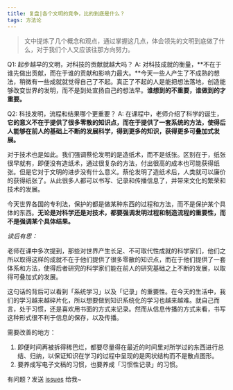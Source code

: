 ```yaml
---
title: 复盘|各个文明的竞争，比的到底是什么？
tags: 方法论
---
```


>文中提炼了几个概念和观点，通过掌握这几点，体会领先的文明到底做了什么，对于我们个人又应该往那方向努力。

Q1: 起步越早的文明，对科技的贡献就越大吗？
A: 对科技成就的衡量，**不在于谁先做出贡献，而在于谁的贡献和影响力最大。**今天一些人产生了不成熟的想法，稍微有一些成就就觉得自己了不起。真正了不起的人是能把想法落地，创造能够改变世界的发明，而不是到处宣扬自己的想法早。**谁想到的不重要，谁做到的才重要。**

Q2: 科技发明，流程和结果哪个更重要？
A: 在课程中，老师介绍了科学的诞生，**它的意义不在于提供了很多零散的知识点，而在于提供了一套系统的方法，使得后人能够在前人的基础上不断的发展科学，得到更多的知识，获得更多可叠加式发展。**

对于技术也是如此。我们强调蔡伦发明的是造纸术，而不是纸张。区别在于，纸张很早就有，即便没有造纸术，通过很复杂的方法，付出很高的成本也可能获得纸张。但是它对于文明的进步没有什么意义。蔡伦发明了造纸术后，人类就可以廉价的获得纸张了。从此很多人都可以书写、记录和传播信息了，并带来文化的繁荣和技术的发展。

今天世界各国的专利法，保护的都是做某种东西的过程和方法，而不是保护某个具体的东西。**无论是对科学还是对技术，都要强调发明过程和制造流程的重要性，而不是强调某个具体结果。**


*读后有思：*

老师在课中多次提到，那些对世界产生长足、不可取代性成就的科学家们，他们之所以取得这样的成就不在于他们提供了很多零散的知识点，而在于他们提供了一套体系和方法，使得后者研究的科学家们能在前人的研究基础之上不断的发展，以取得可叠加式的发展。

这句话的背后可以看到「系统学习」以及「记录」的重要性。在今天的生活中，我们的学习越来越碎片化，所以想要做到知识系统化的学习也越来越难。就自己而言，处于习惯，还是喜欢用书面的方式来记录。然而从信息传播的方式来看，书写这种形式很不利于信息的保存，以及传播。

需要改善的地方：

1. 即便时间再被拆得稀巴烂，都要尽量得在最近的时间里对所学过的东西进行总结、归纳，以保证知识在学习的过程中呈现的是网状结构而不是散点图形。
2. 要养成写电子文稿的习惯，也要养成「习惯性记录」的习惯。

有问题？发送 [issues](https://syt-honey.github.io/about/) 给我~

